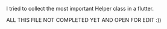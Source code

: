 I tried to collect the most important Helper class in a flutter.

ALL THIS FILE NOT COMPLETED YET AND OPEN FOR EDIT :))
